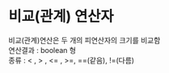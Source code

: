 비교(관계) 연산자
===============
비교(관계)연산은 두 개의 피연산자의 크기를 비교함   
연산결과 : boolean 형  
종류 : < , > , <= , >=, ==(같음), !=(다름)